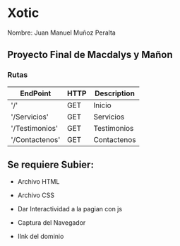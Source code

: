 # Xotic

 Nombre: Juan Manuel Muñoz Peralta

 ## Proyecto Final de Macdalys y Mañon

 ### Rutas

 | EndPoint | HTTP | Description
 | --- | --- | --- |
 | '/' | GET | Inicio |
 | '/Servicios' | GET | Servicios |
 | '/Testimonios' | GET | Testimonios |
 | '/Contactenos' | GET | Contactenos |

 ## Se requiere Subier:

 - Archivo HTML

 - Archivo CSS

 - Dar Interactividad a la pagian con js

 - Captura del Navegador
 
 - lInk del dominio